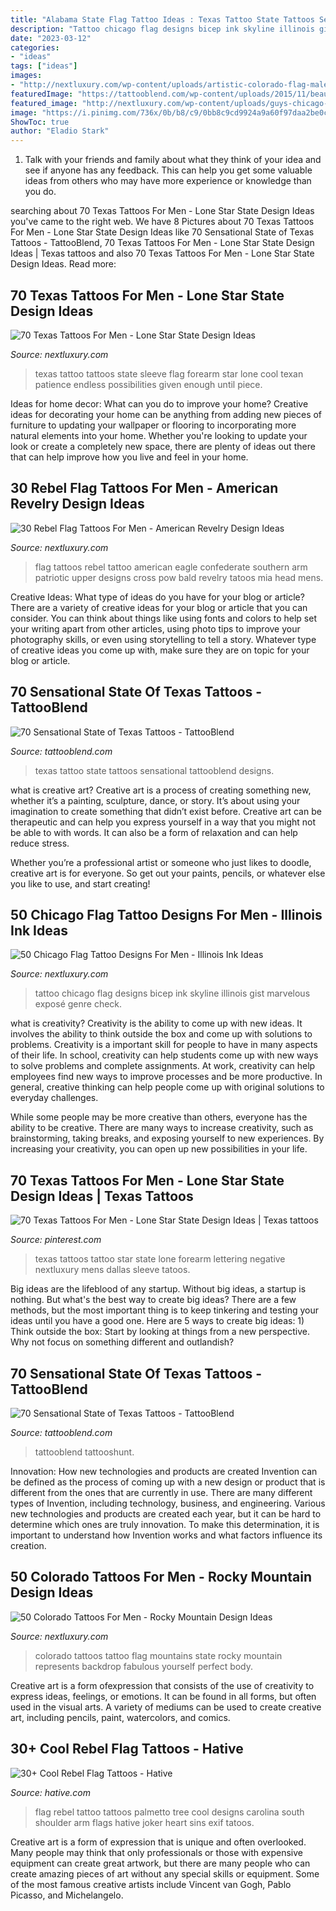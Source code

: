 ```yaml
---
title: "Alabama State Flag Tattoo Ideas : Texas Tattoo State Tattoos Sensational Tattooblend Designs"
description: "Tattoo chicago flag designs bicep ink skyline illinois gist marvelous exposé genre check"
date: "2023-03-12"
categories:
- "ideas"
tags: ["ideas"]
images:
- "http://nextluxury.com/wp-content/uploads/artistic-colorado-flag-male-arm-tattoos.jpg"
featuredImage: "https://tattooblend.com/wp-content/uploads/2015/11/beautiful-state-of-texas-tattoo.jpg"
featured_image: "http://nextluxury.com/wp-content/uploads/guys-chicago-skyline-flag-inner-arm-bicep-tattoo-designs.jpg"
image: "https://i.pinimg.com/736x/0b/b8/c9/0bb8c9cd9924a9a60f97daa2be0c91c3.jpg"
ShowToc: true
author: "Eladio Stark"
---
```



1. Talk with your friends and family about what they think of your idea and see if anyone has any feedback. This can help you get some valuable ideas from others who may have more experience or knowledge than you do.

	

		
searching about 70 Texas Tattoos For Men - Lone Star State Design Ideas you've came to the right web. We have 8 Pictures about 70 Texas Tattoos For Men - Lone Star State Design Ideas like 70 Sensational State of Texas Tattoos - TattooBlend, 70 Texas Tattoos For Men - Lone Star State Design Ideas | Texas tattoos and also 70 Texas Tattoos For Men - Lone Star State Design Ideas. Read more:
		
    
## 70 Texas Tattoos For Men - Lone Star State Design Ideas

<img loading=lazy src="http://nextluxury.com/wp-content/uploads/amazing-male-forearm-sleeve-tattoo-of-texas-state-flag.jpg" onerror="this.onerror=null;this.src='https://tse3.mm.bing.net/th?id=OIP.HdUO3GwtFVouQG2SOAPdxAHaJ4&amp;pid=15.1';" alt="70 Texas Tattoos For Men - Lone Star State Design Ideas">

_Source: nextluxury.com_

>texas tattoo tattoos state sleeve flag forearm star lone cool texan patience endless possibilities given enough until piece. 

	

Ideas for home decor: What can you do to improve your home?
Creative ideas for decorating your home can be anything from adding new pieces of furniture to updating your wallpaper or flooring to incorporating more natural elements into your home. Whether you're looking to update your look or create a completely new space, there are plenty of ideas out there that can help improve how you live and feel in your home.

    
## 30 Rebel Flag Tattoos For Men - American Revelry Design Ideas

<img loading=lazy src="https://nextluxury.com/wp-content/uploads/bald-eagle-confederate-rebel-flag-mens-upper-arm-tattoo-design-ideas.jpg" onerror="this.onerror=null;this.src='https://tse4.mm.bing.net/th?id=OIP.EFHL_1qQf4c0LWiWG_cRfgHaHa&amp;pid=15.1';" alt="30 Rebel Flag Tattoos For Men - American Revelry Design Ideas">

_Source: nextluxury.com_

>flag tattoos rebel tattoo american eagle confederate southern arm patriotic upper designs cross pow bald revelry tatoos mia head mens. 

	

Creative Ideas: What type of ideas do you have for your blog or article?
There are a variety of creative ideas for your blog or article that you can consider. You can think about things like using fonts and colors to help set your writing apart from other articles, using photo tips to improve your photography skills, or even using storytelling to tell a story. Whatever type of creative ideas you come up with, make sure they are on topic for your blog or article.

    
## 70 Sensational State Of Texas Tattoos - TattooBlend

<img loading=lazy src="https://tattooblend.com/wp-content/uploads/2015/11/crazy-state-of-texas-tattoo1.jpg" onerror="this.onerror=null;this.src='https://tse1.mm.bing.net/th?id=OIP.OqAfTdA4HgD8MWl1cuIysgHaJ4&amp;pid=15.1';" alt="70 Sensational State of Texas Tattoos - TattooBlend">

_Source: tattooblend.com_

>texas tattoo state tattoos sensational tattooblend designs. 

	

what is creative art?
Creative art is a process of creating something new, whether it’s a painting, sculpture, dance, or story. It’s about using your imagination to create something that didn’t exist before. 
Creative art can be therapeutic and can help you express yourself in a way that you might not be able to with words. It can also be a form of relaxation and can help reduce stress. 

Whether you’re a professional artist or someone who just likes to doodle, creative art is for everyone. So get out your paints, pencils, or whatever else you like to use, and start creating!

    
## 50 Chicago Flag Tattoo Designs For Men - Illinois Ink Ideas

<img loading=lazy src="http://nextluxury.com/wp-content/uploads/guys-chicago-skyline-flag-inner-arm-bicep-tattoo-designs.jpg" onerror="this.onerror=null;this.src='https://tse3.mm.bing.net/th?id=OIP.yEAKT7z8TSwUg-hubwgWPwHaHa&amp;pid=15.1';" alt="50 Chicago Flag Tattoo Designs For Men - Illinois Ink Ideas">

_Source: nextluxury.com_

>tattoo chicago flag designs bicep ink skyline illinois gist marvelous exposé genre check. 

	

what is creativity?
Creativity is the ability to come up with new ideas. It involves the ability to think outside the box and come up with solutions to problems.
Creativity is a important skill for people to have in many aspects of their life. In school, creativity can help students come up with new ways to solve problems and complete assignments. At work, creativity can help employees find new ways to improve processes and be more productive. In general, creative thinking can help people come up with original solutions to everyday challenges.

While some people may be more creative than others, everyone has the ability to be creative. There are many ways to increase creativity, such as brainstorming, taking breaks, and exposing yourself to new experiences. By increasing your creativity, you can open up new possibilities in your life.

    
## 70 Texas Tattoos For Men - Lone Star State Design Ideas | Texas Tattoos

<img loading=lazy src="https://i.pinimg.com/736x/0b/b8/c9/0bb8c9cd9924a9a60f97daa2be0c91c3.jpg" onerror="this.onerror=null;this.src='https://tse3.mm.bing.net/th?id=OIP.Qt04K2EaFzxG061CkpwhOQHaGc&amp;pid=15.1';" alt="70 Texas Tattoos For Men - Lone Star State Design Ideas | Texas tattoos">

_Source: pinterest.com_

>texas tattoos tattoo star state lone forearm lettering negative nextluxury mens dallas sleeve tatoos. 

	

Big ideas are the lifeblood of any startup. Without big ideas, a startup is nothing. But what's the best way to create big ideas? There are a few methods, but the most important thing is to keep tinkering and testing your ideas until you have a good one. Here are 5 ways to create big ideas: 1) Think outside the box: Start by looking at things from a new perspective. Why not focus on something different and outlandish?

    
## 70 Sensational State Of Texas Tattoos - TattooBlend

<img loading=lazy src="https://tattooblend.com/wp-content/uploads/2015/11/beautiful-state-of-texas-tattoo.jpg" onerror="this.onerror=null;this.src='https://tse1.mm.bing.net/th?id=OIP.aonwTVy_SNwyKSpMhDR-YAHaJ4&amp;pid=15.1';" alt="70 Sensational State of Texas Tattoos - TattooBlend">

_Source: tattooblend.com_

>tattooblend tattooshunt. 

	

Innovation: How new technologies and products are created
Invention can be defined as the process of coming up with a new design or product that is different from the ones that are currently in use. There are many different types of Invention, including technology, business, and engineering. 
 Various new technologies and products are created each year, but it can be hard to determine which ones are truly innovation. To make this determination, it is important to understand how Invention works and what factors influence its creation.

    
## 50 Colorado Tattoos For Men - Rocky Mountain Design Ideas

<img loading=lazy src="http://nextluxury.com/wp-content/uploads/artistic-colorado-flag-male-arm-tattoos.jpg" onerror="this.onerror=null;this.src='https://tse3.mm.bing.net/th?id=OIP.a2vAXWKk7LhCi5QM7PDDeQHaJ4&amp;pid=15.1';" alt="50 Colorado Tattoos For Men - Rocky Mountain Design Ideas">

_Source: nextluxury.com_

>colorado tattoos tattoo flag mountains state rocky mountain represents backdrop fabulous yourself perfect body. 

	

Creative art is a form ofexpression that consists of the use of creativity to express ideas, feelings, or emotions. It can be found in all forms, but often used in the visual arts. A variety of mediums can be used to create creative art, including pencils, paint, watercolors, and comics.

    
## 30+ Cool Rebel Flag Tattoos - Hative

<img loading=lazy src="https://hative.com/wp-content/uploads/2014/04/rebel-flag-tattoos/24-rebel-flag-palmetto-tree-on-shoulder.jpg" onerror="this.onerror=null;this.src='https://tse4.mm.bing.net/th?id=OIP.HDvYIZMANtk9uZZmqnt4NgHaJ4&amp;pid=15.1';" alt="30+ Cool Rebel Flag Tattoos - Hative">

_Source: hative.com_

>flag rebel tattoo tattoos palmetto tree cool designs carolina south shoulder arm flags hative joker heart sins exif tatoos. 

	

Creative art is a form of expression that is unique and often overlooked. Many people may think that only professionals or those with expensive equipment can create great artwork, but there are many people who can create amazing pieces of art without any special skills or equipment. Some of the most famous creative artists include Vincent van Gogh, Pablo Picasso, and Michelangelo.

